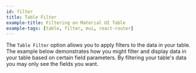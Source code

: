 ```yaml
---
id: filter
title: Table Filter
example-title: Filtering on Material UI Table
example-tags: [table, filter, mui, react-router]
---
```


The `Table Filter` option allows you to apply filters to the data in your table. The example below demonstrates how you might filter and display data in your table based on certain field parameters.
By filtering your table's data you may only see the fields you want.

<CodeSandboxExample path="table-material-ui-table-filter" />

